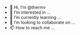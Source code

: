 - 👋 Hi, I’m @thermv
- 👀 I’m interested in ...
- 🌱 I’m currently learning ...
- 💞️ I’m looking to collaborate on ...
- 📫 How to reach me ...

<!---
thermv/thermv is a ✨ special ✨ repository because its `README.md` (this file) appears on your GitHub profile.
You can click the Preview link to take a look at your changes.
--->
